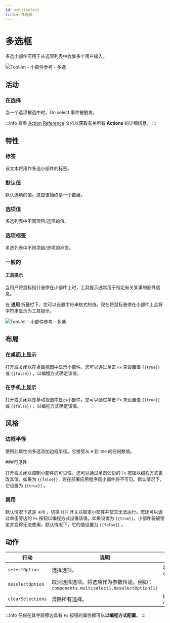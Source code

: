 ```yaml
---
id: multiselect
title: 多选框
---
```

# 多选框

多选小部件可用于从选项列表中收集多个用户输入。

<div style={{textAlign: 'center'}}>

<img className="screenshot-full" src="/img/widgets/multiselect/multi.gif" alt="ToolJet - 小部件参考 - 多选" />

</div>

## 活动

### 在选择

当一个选项被选中时，On select 事件被触发。

:::info
查看 [Action Reference](/docs/category/actions-reference) 文档以获取有关所有 **Actions** 的详细信息。
:::

## 特性

### 标签

该文本将用作多选小部件的标签。

### 默认值

默认选项的值。这应该始终是一个数组。
### 选项值

多选列表中不同项目/选项的值。

### 选项标签

多选列表中不同项目/选项的标签。

### 一般的
#### 工具提示

当用户将鼠标指针悬停在小部件上时，工具提示通常用于指定有关某事的额外信息。

在 **通用** 折叠栏下，您可以设置字符串格式的值。现在将鼠标悬停在小部件上会将字符串显示为工具提示。

<div style={{textAlign: 'center'}}>

<img className="screenshot-full" src="/img/tooltip.png" alt="ToolJet - 小部件参考 - 多选" />

</div>

## 布局

### 在桌面上显示

打开或关闭以在桌面视图中显示小部件。您可以通过单击 `Fx` 来设置值 `{{true}}` 或 `{{false}}` ，以编程方式确定该值。
### 在手机上显示

打开或关闭以在移动视图中显示小部件。您可以通过单击 `Fx` 来设置值 `{{true}}` 或 `{{false}}` ，以编程方式确定该值。

## 风格

### 边框半径

使用此属性向多选添加边框半径。它接受从 `0` 到 `100` 的任何数值。

###可见性

打开或关闭以控制小部件的可见性。您可以通过单击旁边的 `Fx` 按钮以编程方式更改其值。如果为 `{{false}}`，则在部署应用程序后小部件将不可见。默认情况下，它设置为 `{{true}}` 。

### 禁用

默认情况下这是 `关闭` ，切换 `打开` 开关以锁定小部件并使其无法运行。您还可以通过单击旁边的 `Fx` 按钮以编程方式设置该值。如果设置为 `{{true}}`，小部件将被锁定并变得无法使用。默认情况下，它的值设置为 `{{false}}` 。

## 动作

| 行动              | 说明                                                                                | 属性                                                                |
| ----------------- | ----------------------------------------------------------------------------------- | ------------------------------------------------------------------- |
| `selectOption`    | 选择选项。                                                                          | 将选项作为参数传递。例如：`components.multiselect1.selectOption(1)` |
| `deselectOption`  | 取消选择选项。将选项作为参数传递。例如：`components.multiselect1.deselectOption(1)` |
| `clearSelections` | 清除所有选择。                                                                      | 例如：`components.multiselect1.clearSelections()`                   |


:::info
任何在其字段旁边具有 `Fx` 按钮的属性都可以**以编程方式配置**。
:::

